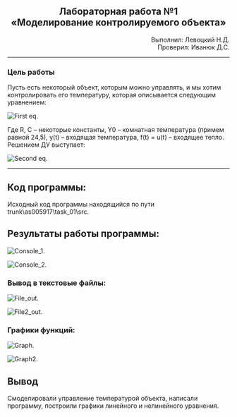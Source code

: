 ## <center>Лабораторная работа №1</br>«Моделирование контролируемого объекта»</center>

<p align="right">Выполнил: Левоцкий Н.Д.</br>
Проверил: Иванюк Д.С.</p>

***
### Цель работы
Пусть есть некоторый объект, которым можно управлять, и мы хотим контролировать его температуру, которая описывается следующим уравнением:

![First eq.]("/img/main_eq.png")

Где R, C – некоторые константы, Y0 – комнатная температура (примем равной 24,5), у(t) – входящая температура, f(t) = u(t) – входящее тепло. Решением ДУ выступает:

![Second eq.]("/img/sub_eq.png")

***

## Код программы:

Исходный код программы находящийся по пути trunk\as005917\task_01\src.


## Результаты работы программы:

![Console_1.]("/img/test_console.png")

![Console_2.]("/img/test_console2.png")

### Вывод в текстовые файлы:

![File_out.]("/img/linear_txt.png")

![File2_out.]("/img/nonlinear_txt.png")

### Графики функций:

![Graph.]("/img/linear.png")

![Graph2.]("/img/nonlinear.png")

## Вывод
Смоделировали управление температурой объекта, написали программу, построили графики линейного и нелинейного уравнения. 



